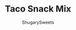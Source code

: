 ---
layout: ../../layouts/MarkdownPostLayout.astro
title: Taco Snack Mix
author: ShugarySweets
pubDate: 2019-01-15
description: "Taco Snack Mix is a spicy chex mix that&#x27;ll take your snacking game to new heights! Perfect for a party, movie night or munching on throughout the day, this chex mix is inspired by taco flavors."
image_url: https://www.shugarysweets.com/wp-content/uploads/2012/05/taco-snack-mix-facebook.jpg
tags: ["Appetizers","American"]
calories: 80
protein: 1
carbohydrates: 10
fats: 4
fiber: 1
ingredients: ["4 cup chex cereal","4 cup oyster crackers","4 cup cheese crackers","4 cup pretzels twists (mini)","2/3 cup vegetable oil","3/4 cup taco seasoning mix"]
serves: 16
time: "1 hour 5 minutes"
prepTime: "5 minutes"
instructions: ["In large paper bag, double lined, dump all ingredients. Fold top of bags down and shake about 20 times until everything is mixed and coated.","Let sit for about one hour until oil has been absorbed (bottom of bag will be greasy, so be sure to put it on a piece of wax paper or foil).","Pour into airtight container. Enjoy!"]
nutrition: ["80 calories","10 grams carbohydrates","0 milligrams cholesterol","4 grams fat","1 grams fiber","1 grams protein","0 grams saturated fat","243 grams sodium","1 grams sugar","0 grams trans fat","3 grams unsaturated fat"]
---